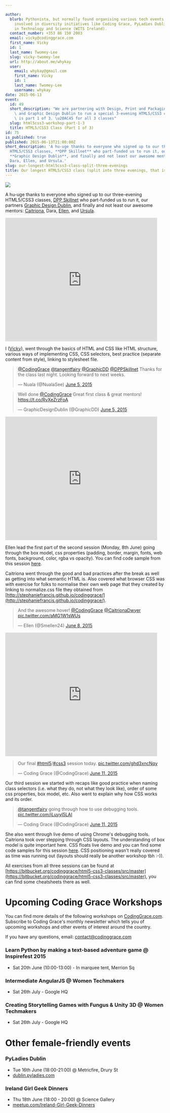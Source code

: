 ```yaml
---

author:
  blurb: Pythonista, but normally found organising various tech events, and now heavily
    involved in diversity initiatives like Coding Grace, PyLadies Dublin, and Women
    in Technology and Science (WITS Ireland).
  contact_number: +353 86 150 2003
  email: vicky@codinggrace.com
  first_name: Vicky
  id: 1
  last_name: Twomey-Lee
  slug: vicky-twomey-lee
  url: http://about.me/whykay
  user:
    email: whykay@gmail.com
    first_name: Vicky
    id: 1
    last_name: Twomey-Lee
    username: whykay
date: 2015-06-13
event:
  id: 49
  short_description: "We are partnering with Design, Print and Packaging Skillnet,\
    \ and Graphic Design Dublin to run a special 3-evening HTML5/CSS3 classes. This\
    \ is part 1 of 3. \u20AC45 for all 3 classes"
  slug: html5css3-workshop-part-1-3
  title: HTML5/CSS3 Class (Part 1 of 3)
id: 75
is_published: true
published: 2015-06-13T21:00:00Z
short_description: 'A hu-uge thanks to everyone who signed up to our three-evening
  HTML5/CSS3 classes, **DPP Skillnet** who part-funded us to run it, our partners
  **Graphic Design Dublin**, and finally and not least our awesome mentors: Caitriona,
  Dara, Ellen, and Ursula.'
slug: our-longest-html5css3-class-split-three-evenings
title: Our longest HTML5/CSS3 class (split into three evenings, that is)
---
```


![](http://dppskillnet.ie/wp-content/uploads/2015/05/GDCGDPP.jpg)

A hu-uge thanks to everyone who signed up to our three-evening HTML5/CSS3 classes, [DPP Skillnet](https://twitter.com/DPPSkillnet) who part-funded us to run it, our partners [Graphic Design Dublin](https://twitter.com/GraphicDD), and finally and not least our awesome mentors: [Caitriona](https://twitter.com/caitrionadwyer), Dara, [Ellen](https://twitter.com/Smellen24), and [Ursula](https://twitter.com/tangentfairy).

<iframe src="https://docs.google.com/presentation/d/1-U1JEydMB1Zf-QwMUXzX9N16KDLoBTRNXVOeXoSNx5Y/embed?start=false&loop=false&delayms=3000" frameborder="0" width="480" height="389" allowfullscreen="true" mozallowfullscreen="true" webkitallowfullscreen="true"></iframe>

I ([Vicky](https://twitter.com/whykay)), went through the basics of HTML and CSS like HTML structure, various ways of implementing CSS, CSS selectors, best practice (separate content from style), linking to stylesheet file.

<blockquote class="twitter-tweet" lang="en"><p lang="en" dir="ltr"><a href="https://twitter.com/CodingGrace">@CodingGrace</a> <a href="https://twitter.com/tangentfairy">@tangentfairy</a> <a href="https://twitter.com/GraphicDD">@GraphicDD</a> <a href="https://twitter.com/DPPSkillnet">@DPPSkillnet</a> Thanks for the class last night. Looking forward to next weeks.</p>&mdash; Nuala (@NualaSee) <a href="https://twitter.com/NualaSee/status/606738591503556608">June 5, 2015</a></blockquote>

<blockquote class="twitter-tweet" lang="en"><p lang="en" dir="ltr">Well done <a href="https://twitter.com/CodingGrace">@CodingGrace</a> Great first class &amp; great mentors! <a href="https://t.co/RvXeZrzFoA">https://t.co/RvXeZrzFoA</a></p>&mdash; GraphicDesignDublin (@GraphicDD) <a href="https://twitter.com/GraphicDD/status/606701660535156736">June 5, 2015</a></blockquote>

<iframe src="https://docs.google.com/presentation/d/1-U1JEydMB1Zf-QwMUXzX9N16KDLoBTRNXVOeXoSNx5Y/embed?start=false&loop=false&delayms=3000" frameborder="0" width="480" height="389" allowfullscreen="true" mozallowfullscreen="true" webkitallowfullscreen="true"></iframe>

Ellen lead the first part of the second session (Monday, 8th June) going through the box model, css properties (padding, border, margin, fonts, web fonts, background, color, rgba vs opacity). You can find code sample from this session [here](https://bitbucket.org/codinggrace/html5-css3-classes/src/master/Samples/Session2/).

Caitriona went through the good and bad practices after the break as well as getting into what semantic HTML is. Also covered what browser CSS was with exercise for folks to normalise their own web page that they created by linking to normalize.css file they obtained from [http://stephaniefrancis.github.io/codinggrace/](http://stephaniefrancis.github.io/codinggrace/).

<blockquote class="twitter-tweet" lang="en"><p lang="en" dir="ltr">And the awesome hover! <a href="https://twitter.com/CodingGrace">@CodingGrace</a> <a href="https://twitter.com/CaitrionaDwyer">@CaitrionaDwyer</a> <a href="http://t.co/aMG1W1sWUs">pic.twitter.com/aMG1W1sWUs</a></p>&mdash; Ellen (@Smellen24) <a href="https://twitter.com/Smellen24/status/607976963677003776">June 8, 2015</a></blockquote>
	
<iframe src="https://docs.google.com/presentation/d/1bPXe-pOD_7z0ItiGhBZtZwi5zY54iKljuoFNpLj5HCI/embed?start=false&loop=false&delayms=3000" frameborder="0" width="480" height="389" allowfullscreen="true" mozallowfullscreen="true" webkitallowfullscreen="true"></iframe>

<blockquote class="twitter-tweet" lang="en"><p lang="en" dir="ltr">Our final <a href="https://twitter.com/hashtag/html5?src=hash">#html5</a>/<a href="https://twitter.com/hashtag/css3?src=hash">#css3</a> session today. <a href="http://t.co/ghd3xncNqy">pic.twitter.com/ghd3xncNqy</a></p>&mdash; Coding Grace (@CodingGrace) <a href="https://twitter.com/CodingGrace/status/609046647130206209">June 11, 2015</a></blockquote>
Our third session we started with recaps like good practice when naming class selectors (i.e. what they do, not what they look like), order of some css properties, box model, etc. Also went to explain why how CSS works and its order. 

<blockquote class="twitter-tweet" lang="en"><p lang="en" dir="ltr"><a href="https://twitter.com/tangentfairy">@tangentfairy</a> going through how to use debugging tools. <a href="http://t.co/iLuyyI5LAI">pic.twitter.com/iLuyyI5LAI</a></p>&mdash; Coding Grace (@CodingGrace) <a href="https://twitter.com/CodingGrace/status/609047936023076864">June 11, 2015</a></blockquote>
<script async src="//platform.twitter.com/widgets.js" charset="utf-8"></script>

She also went through live demo of using Chrome's debugging tools. Caitriona took over stepping through CSS layouts. The understanding of box model is quite important here. CSS floats live demo and you can find some code samples for this session [here](https://bitbucket.org/codinggrace/html5-css3-classes/src/master/Samples/Session3/). CSS positioning wasn't really covered as time was running out (layouts should really be another workshop tbh :-)).

All exercises from all three sessions can be found at [https://bitbucket.org/codinggrace/html5-css3-classes/src/master](https://bitbucket.org/codinggrace/html5-css3-classes/src/master), you can find some cheatsheets there as well.

# Upcoming Coding Grace Workshops
You can find more details of the following workshops on [CodingGrace.com](http://codinggrace.com). Subscribe to Coding Grace's monthly newsletter which tells you of upcoming workshops and other events of interest around the country.

If you have any questions, email: <a href="mailto:contact@codinggrace.com">contact@codinggrace.com</a>

### Learn Python by making a text-based adventure game @ Inspirefest 2015
* Sat 20th June (10:00-13:00) - In marquee tent, Merrion Sq

### Intermediate AngularJS @ Women Techmakers
* Sat 26th July - Google HQ

### Creating Storytelling Games with Fungus & Unity 3D @ Women Techmakers
* Sat 26th July - Google HQ

# Other female-friendly events
### PyLadies Dublin
* Tue 16th June (18:00-21:00) @ Metricfire, Drury St
* [dublin.pyladies.com](http://dublin.pyladies.com)

### Ireland Girl Geek Dinners
* Thu 18th June (18:00 - 20:00) @ Science Gallery
* [meetup.com/Ireland-Girl-Geek-Dinners](http://meetup.com/Ireland-Girl-Geek-Dinners)

